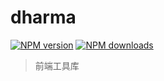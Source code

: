 # dharma

[![NPM version](https://img.shields.io/npm/v/@jiumao/dharma.svg?style=flat)](https://npmjs.org/package/@jiumao/dharma)
[![NPM downloads](http://img.shields.io/npm/dm/@jiumao/dharma.svg?style=flat)](https://npmjs.org/package/@jiumao/dharma)

> 前端工具库
